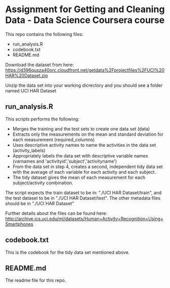 # Assignment for Getting and Cleaning Data - Data Science Coursera course

This repo contains the following files:
* run_analysis.R
* codebook.txt
* README.md

Download the dataset from here: https://d396qusza40orc.cloudfront.net/getdata%2Fprojectfiles%2FUCI%20HAR%20Dataset.zip

Unzip the data set into your working dicrectory and you should see a folder named UCI HAR Dataset

## run_analysis.R
This scripts performs the following:
* Merges the training and the test sets to create one data set (data)
* Extracts only the measurements on the mean and standard deviation for each measurement (required_columns)
* Uses descriptive activity names to name the activities in the data set (activity_labels)
* Appropriately labels the data set with descriptive variable names (varnames and 'activityid','subject','activityname')
* From the data set in step 4, creates a second, independent tidy data set with the average of each variable for each activity and each subject.
* The tidy dataset gives the mean of each measurement for each subject/activity combination.

The script expects the train dataset to be in: "./UCI HAR Dataset/train", and the test dataset to be in "./UCI HAR Dataset/test". The other metadata files should be in "./UCI HAR Dataset"

Further details about the files can be found here: http://archive.ics.uci.edu/ml/datasets/Human+Activity+Recognition+Using+Smartphones

## codebook.txt
This is the codebook for the tidy data set mentioned above. 

## README.md
The readme file for this repo.
